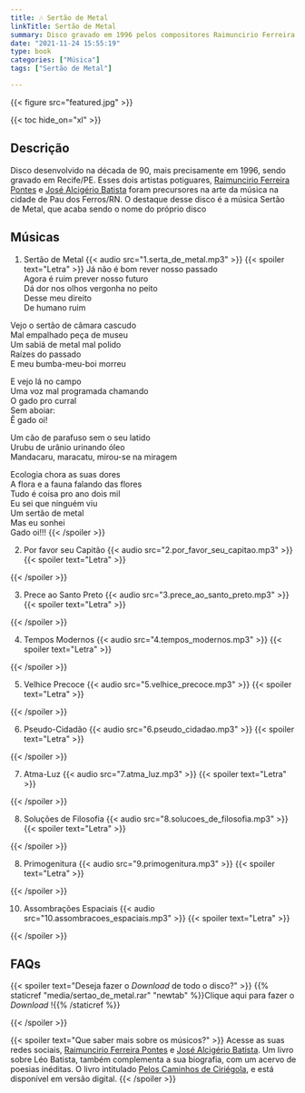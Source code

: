 ```yaml
---
title: 🎶 Sertão de Metal
linkTitle: Sertão de Metal
summary: Disco gravado em 1996 pelos compositores Raimuncirio Ferreira Pontes e José Alcigério Batista (Léo Batista), Pau-ferrenses (RN) da gema
date: "2021-11-24 15:55:19"
type: book
categories: ["Música"]
tags: ["Sertão de Metal"]

---
```


{{< figure src="featured.jpg" >}}

{{< toc hide_on="xl" >}}

## Descrição

Disco desenvolvido na década de 90, mais precisamente em 1996, sendo gravado em Recife/PE. Esses dois artistas potiguares, [Raimuncirio Ferreira Pontes](https://www.facebook.com/raimundo.cirio.7) e [José Alcigério Batista](https://www.facebook.com/josealcigeriobatista.alcigerio) foram precursores na arte da música na cidade de Pau dos Ferros/RN. O destaque desse disco é a música Sertão de Metal, que acaba sendo o nome do próprio disco

## Músicas

1. Sertão de Metal
{{< audio src="1.serta_de_metal.mp3" >}}
{{< spoiler text="Letra" >}}
Já não é bom rever nosso passado<br/>
Agora é ruim prever nosso futuro<br/>
Dá dor nos olhos vergonha no peito<br/>
Desse meu direito<br/>
De humano ruim<br/>

Vejo o sertão de câmara cascudo<br/>
Mal empalhado peça de museu<br/>
Um sabiá de metal mal polido<br/>
Raízes do passado<br/>
E meu bumba-meu-boi morreu

E vejo lá no campo<br/>
Uma voz mal programada chamando<br/>
O gado pro curral<br/>
Sem aboiar:<br/>
Ê gado oi!<br/>

Um cão de parafuso sem o seu latido<br/>
Urubu de urânio urinando óleo<br/>
Mandacaru, maracatu, mirou-se na miragem<br/>

Ecologia chora as suas dores<br/>
A flora e a fauna falando das flores<br/>
Tudo é coisa pro ano dois mil<br/>
Eu sei que ninguém viu<br/>
Um sertão de metal<br/>
Mas eu sonhei<br/>
Gado oi!!!
{{< /spoiler >}}

2. Por favor seu Capitão
{{< audio src="2.por_favor_seu_capitao.mp3" >}}
{{< spoiler text="Letra" >}}

{{< /spoiler >}}

3. Prece ao Santo Preto
{{< audio src="3.prece_ao_santo_preto.mp3" >}}
{{< spoiler text="Letra" >}}

{{< /spoiler >}}

4. Tempos Modernos
{{< audio src="4.tempos_modernos.mp3" >}}
{{< spoiler text="Letra" >}}

{{< /spoiler >}}

5. Velhice Precoce
{{< audio src="5.velhice_precoce.mp3" >}}
{{< spoiler text="Letra" >}}

{{< /spoiler >}}

6. Pseudo-Cidadão
{{< audio src="6.pseudo_cidadao.mp3" >}}
{{< spoiler text="Letra" >}}

{{< /spoiler >}}

7. Atma-Luz
{{< audio src="7.atma_luz.mp3" >}}
{{< spoiler text="Letra" >}}

{{< /spoiler >}}

8. Soluções de Filosofia
{{< audio src="8.solucoes_de_filosofia.mp3" >}}
{{< spoiler text="Letra" >}}

{{< /spoiler >}}

8. Primogenitura
{{< audio src="9.primogenitura.mp3" >}}
{{< spoiler text="Letra" >}}

{{< /spoiler >}}

10. Assombrações Espaciais
{{< audio src="10.assombracoes_espaciais.mp3" >}}
{{< spoiler text="Letra" >}}

{{< /spoiler >}}


## FAQs

{{< spoiler text="Deseja fazer o _Download_ de todo o disco?" >}}
{{% staticref "media/sertao_de_metal.rar" "newtab" %}}Clique aqui para fazer o _Download_ !{{% /staticref %}}

{{< /spoiler >}}

{{< spoiler text="Que saber mais sobre os músicos?" >}}
Acesse as suas redes sociais, [Raimuncirio Ferreira Pontes](https://www.facebook.com/raimundo.cirio.7) e [José Alcigério Batista](https://www.facebook.com/josealcigeriobatista.alcigerio). Um livro sobre Léo Batista, também complementa a sua biografia, com um acervo de poesias inéditas. O livro intitulado [Pelos Caminhos de Ciriégola](https://bendeivide.github.io/book-ciriegola/), e está disponível em versão digital.
{{< /spoiler >}}


